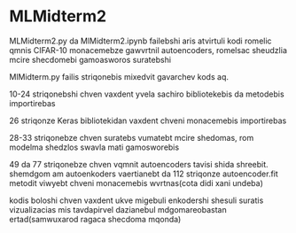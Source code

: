 # MLMidterm2

MLMidterm2.py da MlMidterm2.ipynb failebshi aris atvirtuli kodi romelic qmnis CIFAR-10 monacemebze gawvrtnil autoencoders, romelsac sheudzlia mcire shecdomebi gamoasworos suratebshi

MlMidterm.py failis striqonebis mixedvit gavarchev kods aq.

10-24 striqonebshi chven vaxdent yvela sachiro bibliotekebis da metodebis importirebas

26 striqonze Keras bibliotekidan vaxdent chveni monacemebis importirebas

28-33 striqonebze chven suratebs vumatebt mcire shedomas, rom modelma shedzlos swavla mati gamosworebis

49 da 77 striqonebze chven vqmnit autoencoders tavisi shida shreebit. 
shemdgom am autoenkoders vaertianebt da 112 striqonze autoencoder.fit metodit viwyebt chveni monacemebis wvrtnas(cota didi xani undeba)

kodis boloshi chven vaxdent ukve migebuli enkodershi shesuli suratis vizualizacias mis tavdapirvel dazianebul mdgomareobastan ertad(samwuxarod ragaca shecdoma mqonda)
